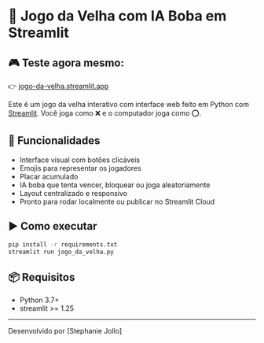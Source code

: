 # 🧠 Jogo da Velha com IA Boba em Streamlit

## 🎮 Teste agora mesmo:  
👉 [jogo-da-velha.streamlit.app](https://jogo-da-velha.streamlit.app/)

Este é um jogo da velha interativo com interface web feito em Python com [Streamlit](https://streamlit.io). Você joga como ❌ e o computador joga como ⭕.

## 🚀 Funcionalidades

- Interface visual com botões clicáveis
- Emojis para representar os jogadores
- Placar acumulado
- IA boba que tenta vencer, bloquear ou joga aleatoriamente
- Layout centralizado e responsivo
- Pronto para rodar localmente ou publicar no Streamlit Cloud

## ▶️ Como executar

```bash
pip install -r requirements.txt
streamlit run jogo_da_velha.py
```

## 📦 Requisitos

- Python 3.7+
- streamlit >= 1.25

---

Desenvolvido por [Stephanie Jollo]
